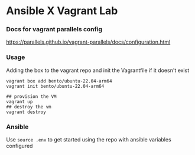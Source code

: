 # Ansible X Vagrant Lab

### Docs for vagrant parallels config

https://parallels.github.io/vagrant-parallels/docs/configuration.html


### Usage

Adding the box to the vagrant repo and init the Vagrantfile if it doesn't exist
```shell
vagrant box add bento/ubuntu-22.04-arm64
vagrant init bento/ubuntu-22.04-arm64
```

```
## provision the VM
vagrant up 
## destroy the vm
vagrant destroy
```


### Ansible 

Use `source .env` to get started using the repo with ansible variables configured